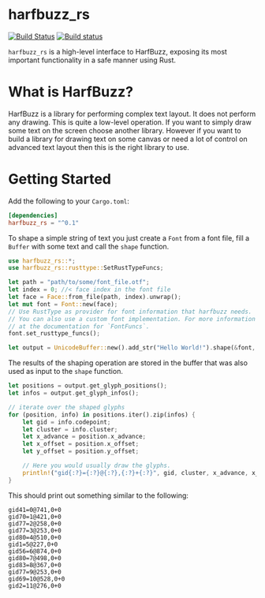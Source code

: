 # harfbuzz_rs

[![Build Status](https://travis-ci.org/manuel-rhdt/harfbuzz_rs.svg?branch=master)](https://travis-ci.org/manuel-rhdt/harfbuzz_rs)
[![Build status](https://ci.appveyor.com/api/projects/status/tg2xpx3am2iw7nxr?svg=true)](https://ci.appveyor.com/project/manuel-rhdt/harfbuzz-rs)


 `harfbuzz_rs` is a high-level interface to HarfBuzz, exposing its most important functionality
 in a safe manner using Rust.

 # What is HarfBuzz?
 HarfBuzz is a library for performing complex text layout. It does not perform any drawing. This
 is quite a low-level operation. If you want to simply draw some text on the screen choose
 another library. However if you want to build a library for drawing text on some canvas or
 need a lot of control on advanced text layout then this is the right library to use.

 # Getting Started
 Add the following to your `Cargo.toml`:

 ```toml
 [dependencies]
 harfbuzz_rs = "^0.1"
 ```

 To shape a simple string of text you just create a `Font` from a font file, fill a `Buffer`
 with some text and call the `shape` function.

 ```rust
 use harfbuzz_rs::*;
 use harfbuzz_rs::rusttype::SetRustTypeFuncs;

 let path = "path/to/some/font_file.otf";
 let index = 0; //< face index in the font file
 let face = Face::from_file(path, index).unwrap();
 let mut font = Font::new(face);
 // Use RustType as provider for font information that harfbuzz needs.
 // You can also use a custom font implementation. For more information look
 // at the documentation for `FontFuncs`.
 font.set_rusttype_funcs();

 let output = UnicodeBuffer::new().add_str("Hello World!").shape(&font, &[]);
 ```

 The results of the shaping operation are stored in the buffer that was also used as input to
 the `shape` function.

 ```rust
 let positions = output.get_glyph_positions();
 let infos = output.get_glyph_infos();

 // iterate over the shaped glyphs
 for (position, info) in positions.iter().zip(infos) {
     let gid = info.codepoint;
     let cluster = info.cluster;
     let x_advance = position.x_advance;
     let x_offset = position.x_offset;
     let y_offset = position.y_offset;

     // Here you would usually draw the glyphs.
     println!("gid{:?}={:?}@{:?},{:?}+{:?}", gid, cluster, x_advance, x_offset, y_offset);
 }
 ```
 This should print out something similar to the following:

 ```text
 gid41=0@741,0+0
 gid70=1@421,0+0
 gid77=2@258,0+0
 gid77=3@253,0+0
 gid80=4@510,0+0
 gid1=5@227,0+0
 gid56=6@874,0+0
 gid80=7@498,0+0
 gid83=8@367,0+0
 gid77=9@253,0+0
 gid69=10@528,0+0
 gid2=11@276,0+0
 ```

